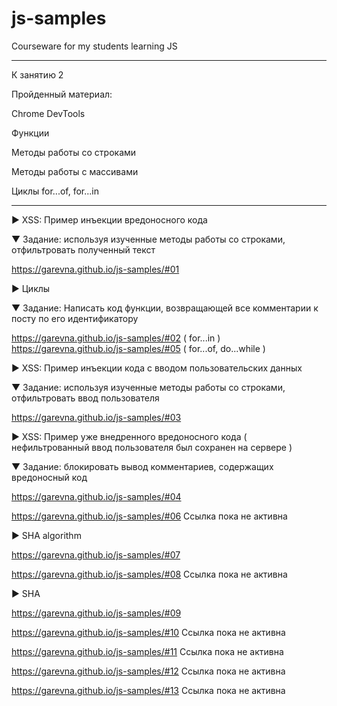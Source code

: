 # js-samples

Courseware for my students learning JS
______________________________________

К занятию 2

Пройденный материал:

Chrome DevTools

Функции

Методы работы со строками

Методы работы с массивами

Циклы for...of, for...in
_________________________

► XSS: Пример инъекции вредоносного кода

▼ Задание: используя изученные методы работы со строками,
отфильтровать полученный текст

https://garevna.github.io/js-samples/#01

► Циклы

▼ Задание: Написать код функции, возвращающей все комментарии к посту
по его идентификатору

https://garevna.github.io/js-samples/#02   ( for...in )
https://garevna.github.io/js-samples/#05   ( for...of, do...while )

► XSS: Пример инъекции кода с вводом пользовательских данных

▼ Задание: используя изученные методы работы со строками,
отфильтровать ввод пользователя

https://garevna.github.io/js-samples/#03

► XSS: Пример уже внедренного вредоносного кода
( нефильтрованный ввод пользователя был сохранен на сервере )

▼ Задание: блокировать вывод комментариев,
содержащих вредоносный код

https://garevna.github.io/js-samples/#04


https://garevna.github.io/js-samples/#06     Ссылка пока не активна

► SHA algorithm

https://garevna.github.io/js-samples/#07


https://garevna.github.io/js-samples/#08     Ссылка пока не активна

► SHA

https://garevna.github.io/js-samples/#09

https://garevna.github.io/js-samples/#10     Ссылка пока не активна

https://garevna.github.io/js-samples/#11     Ссылка пока не активна

https://garevna.github.io/js-samples/#12     Ссылка пока не активна

https://garevna.github.io/js-samples/#13     Ссылка пока не активна

